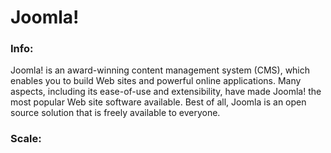 # Joomla!

### Info:

Joomla! is an award-winning content management system (CMS), which enables you to build Web sites and powerful online applications. Many aspects, including its ease-of-use and extensibility, have made Joomla! the most popular Web site software available. Best of all, Joomla is an open source solution that is freely available to everyone.

### Scale:
